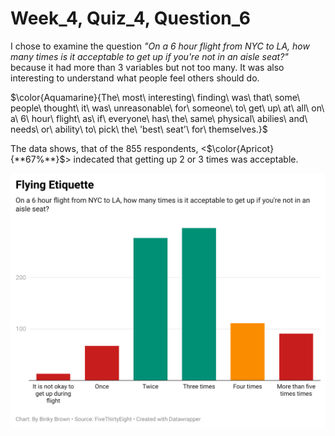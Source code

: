 # Week_4, Quiz_4, Question_6

I chose to examine the question *"On a 6 hour flight from NYC to LA, how many times is it acceptable to get up if you're not in an aisle seat?"* because it had more than 3 variables but not too many.  It was also interesting to understand what people feel others should do.  

$\color{Aquamarine}{The\ most\ interesting\ finding\ was\ that\ some\ people\ thought\ it\ was\ unreasonable\ for\ someone\ to\ get\
up\ at\ all\ on\ a\ 6\ hour\ flight\ as\ if\ everyone\ has\ the\ same\ physical\ abilies\ and\ needs\ or\ ability\ to\ pick\ the\ 
'best\ seat'\ for\ themselves.}$  

The data shows, that of the 855 respondents, <$\color{Apricot}{**67%**}$> indecated that getting up 2 or 3 times was acceptable.

<p align="left">
<img src="o6Uxm-flying-etiquette.png"/"
</p>
